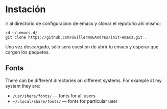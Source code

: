 # Instación
Ir al directorio de configuracion de emacs y clonar el repotorio ahi mismo:
```
cd ~/.emacs.d/
git clone https://github.com/GuillermoGAndres/init-emacs.git .
```
Una vez descargado, sólo sera cuestion de abrir tu emacs y esperar que cargen los paquetes.

## Fonts
There can be different directories on different systems. For example at my system they are:
- `/usr/share/fonts/` — fonts for all users
- `~/.local/share/fonts/` — fonts for particular user

